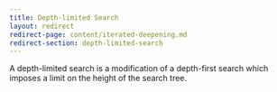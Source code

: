 ```yaml
---
title: Depth-limited Search
layout: redirect
redirect-page: content/iterated-deepening.md
redirect-section: depth-limited-search
---
```

A depth-limited search is a modification of a depth-first search which imposes a limit on the height of the search tree.
